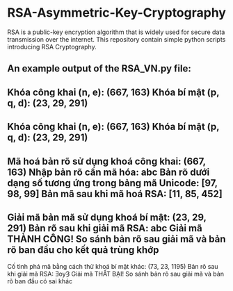 # RSA-Asymmetric-Key-Cryptography
RSA is a public-key encryption algorithm that is widely used for secure data transmission over the internet. This repository contain simple python scripts introducing RSA Cryptography.
## An example output of the RSA_VN.py file:

Khóa công khai (n, e): (667, 163)
Khóa bí mật (p, q, d): (23, 29, 291)
--------------------------------------------
Khóa công khai (n, e): (667, 163)
Khóa bí mật (p, q, d): (23, 29, 291)
--------------------------------------------
Mã hoá bản rõ sử dụng khoá công khai: (667, 163)
Nhập bản rõ cần mã hóa: abc
Bản rõ dưới dạng số tương ứng trong bảng mã Unicode: [97, 98, 99]
Bản mã sau khi mã hoá RSA: [11, 85, 452]
--------------------------------------------
Giải mã bản mã sử dụng khoá bí mật: (23, 29, 291)
Bản rõ sau khi giải mã RSA: abc
Giải mã THÀNH CÔNG! So sánh bản rõ sau giải mã và bản rõ ban đầu cho kết quả trùng khớp
--------------------------------------------
Cố tình phá mã bằng cách thử khoá bí mật khác: (73, 23, 1195)
Bản rõ sau khi giải mã RSA: ƎѹȜ
Giải mã THẤT BẠI! So sánh bản rõ sau giải mã và bản rõ ban đầu có sai khác
